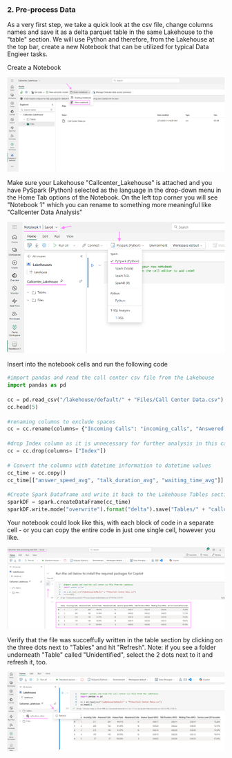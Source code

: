 ### 2. Pre-process Data
As a very first step, we take a quick look at the csv file, change columns names and save it as a delta parquet table in the same Lakehouse to the "table" section. We will use Python and therefore, from the Lakehouse at the top bar, create a new Notebook that can be utilized for typical Data Engieer tasks.

Create a Notebook

![alt_text](media/4NewNotebook.png)

Make sure your Lakehouse "Callcenter_Lakehouse" is attached and you have PySpark (Python) selected as the language in the drop-down menu in the Home Tab options of the Notebook. On the left top corner you will see "Notebook 1" which you can rename to something more meaningful like "Callcenter Data Analysis"

![alt text](media/5RenameNotebook.png)

Insert into the notebook cells and run the following code

```Python
#import pandas and read the call center csv file from the Lakehouse
import pandas as pd

cc = pd.read_csv("/lakehouse/default/" + "Files/Call Center Data.csv")
cc.head(5)

#renaming columns to exclude spaces
cc = cc.rename(columns= {"Incoming Calls": "incoming_calls", "Answered Calls": "answered_calls", "Answer Rate": "answer_rate", "Abandoned Calls": "abandoned_calls", "Answer Speed (AVG)": "answer_speed_avg", "Talk Duration (AVG)": "talk_duration_avg", "Waiting Time (AVG)": "waiting_time_avg", "Service Level (20 Seconds)": "servicel_level_20s"})

#drop Index column as it is unnecessary for further analysis in this case
cc = cc.drop(columns= ["Index"])

# Convert the columns with datetime information to datetime values 
cc_time = cc.copy()
cc_time[["answer_speed_avg", "talk_duration_avg", "waiting_time_avg"]] = cc_time[["answer_speed_avg", "talk_duration_avg", "waiting_time_avg"]].apply(pd.to_datetime, errors= "coerce")

#Create Spark Dataframe and write it back to the Lakehouse Tables section for PBI reporting later on
sparkDF = spark.createDataFrame(cc_time)
sparkDF.write.mode("overwrite").format("delta").save("Tables/" + "callcenter_silver")
```
Your notebook could look like this, with each block of code in a separate cell - or you can copy the entire code in just one single cell, however you like.

![alt text](media/6Notebookrun.png)

Verify that the file was succeffully written in the table section by clicking on the three dots next to "Tables" and hit "Refresh". 
Note: if you see a folder underneath "Table" called "Unidentified", select the 2 dots next to it and refresh it, too.

![alt text](media/7verifytable.png)
